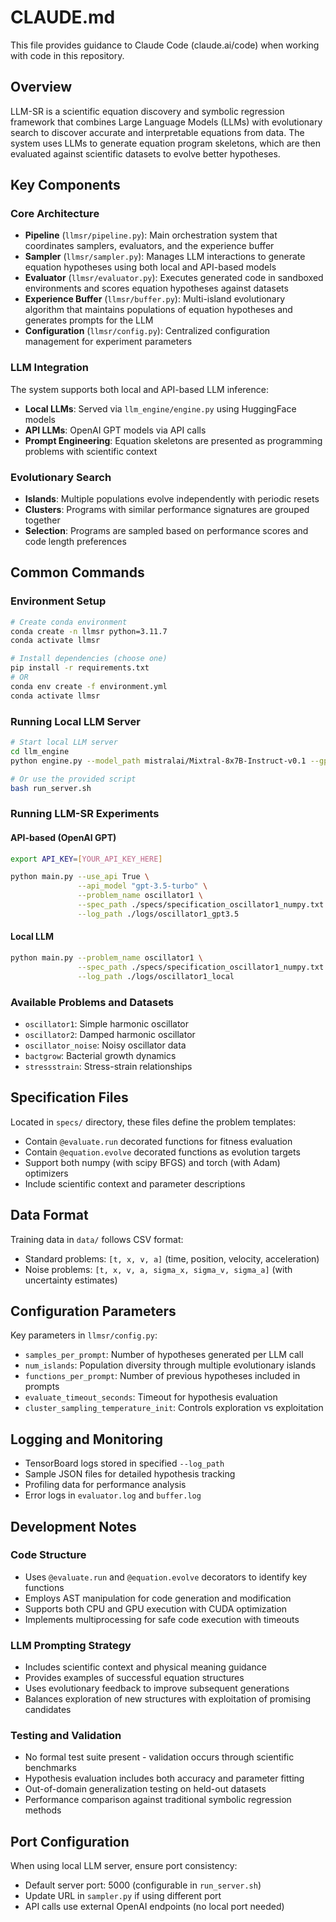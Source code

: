 # CLAUDE.md

This file provides guidance to Claude Code (claude.ai/code) when working with code in this repository.

## Overview

LLM-SR is a scientific equation discovery and symbolic regression framework that combines Large Language Models (LLMs) with evolutionary search to discover accurate and interpretable equations from data. The system uses LLMs to generate equation program skeletons, which are then evaluated against scientific datasets to evolve better hypotheses.

## Key Components

### Core Architecture
- **Pipeline** (`llmsr/pipeline.py`): Main orchestration system that coordinates samplers, evaluators, and the experience buffer
- **Sampler** (`llmsr/sampler.py`): Manages LLM interactions to generate equation hypotheses using both local and API-based models
- **Evaluator** (`llmsr/evaluator.py`): Executes generated code in sandboxed environments and scores equation hypotheses against datasets
- **Experience Buffer** (`llmsr/buffer.py`): Multi-island evolutionary algorithm that maintains populations of equation hypotheses and generates prompts for the LLM
- **Configuration** (`llmsr/config.py`): Centralized configuration management for experiment parameters

### LLM Integration
The system supports both local and API-based LLM inference:
- **Local LLMs**: Served via `llm_engine/engine.py` using HuggingFace models
- **API LLMs**: OpenAI GPT models via API calls
- **Prompt Engineering**: Equation skeletons are presented as programming problems with scientific context

### Evolutionary Search
- **Islands**: Multiple populations evolve independently with periodic resets
- **Clusters**: Programs with similar performance signatures are grouped together
- **Selection**: Programs are sampled based on performance scores and code length preferences

## Common Commands

### Environment Setup
```bash
# Create conda environment
conda create -n llmsr python=3.11.7
conda activate llmsr

# Install dependencies (choose one)
pip install -r requirements.txt
# OR
conda env create -f environment.yml
conda activate llmsr
```

### Running Local LLM Server
```bash
# Start local LLM server
cd llm_engine
python engine.py --model_path mistralai/Mixtral-8x7B-Instruct-v0.1 --gpu_ids 0 --port 5000 --quantization

# Or use the provided script
bash run_server.sh
```

### Running LLM-SR Experiments

#### API-based (OpenAI GPT)
```bash
export API_KEY=[YOUR_API_KEY_HERE]

python main.py --use_api True \
               --api_model "gpt-3.5-turbo" \
               --problem_name oscillator1 \
               --spec_path ./specs/specification_oscillator1_numpy.txt \
               --log_path ./logs/oscillator1_gpt3.5
```

#### Local LLM
```bash
python main.py --problem_name oscillator1 \
               --spec_path ./specs/specification_oscillator1_numpy.txt \
               --log_path ./logs/oscillator1_local
```

### Available Problems and Datasets
- `oscillator1`: Simple harmonic oscillator
- `oscillator2`: Damped harmonic oscillator
- `oscillator_noise`: Noisy oscillator data
- `bactgrow`: Bacterial growth dynamics
- `stressstrain`: Stress-strain relationships

## Specification Files

Located in `specs/` directory, these files define the problem templates:
- Contain `@evaluate.run` decorated functions for fitness evaluation
- Contain `@equation.evolve` decorated functions as evolution targets
- Support both numpy (with scipy BFGS) and torch (with Adam) optimizers
- Include scientific context and parameter descriptions

## Data Format

Training data in `data/` follows CSV format:
- Standard problems: `[t, x, v, a]` (time, position, velocity, acceleration)
- Noise problems: `[t, x, v, a, sigma_x, sigma_v, sigma_a]` (with uncertainty estimates)

## Configuration Parameters

Key parameters in `llmsr/config.py`:
- `samples_per_prompt`: Number of hypotheses generated per LLM call
- `num_islands`: Population diversity through multiple evolutionary islands
- `functions_per_prompt`: Number of previous hypotheses included in prompts
- `evaluate_timeout_seconds`: Timeout for hypothesis evaluation
- `cluster_sampling_temperature_init`: Controls exploration vs exploitation

## Logging and Monitoring

- TensorBoard logs stored in specified `--log_path`
- Sample JSON files for detailed hypothesis tracking
- Profiling data for performance analysis
- Error logs in `evaluator.log` and `buffer.log`

## Development Notes

### Code Structure
- Uses `@evaluate.run` and `@equation.evolve` decorators to identify key functions
- Employs AST manipulation for code generation and modification
- Supports both CPU and GPU execution with CUDA optimization
- Implements multiprocessing for safe code execution with timeouts

### LLM Prompting Strategy
- Includes scientific context and physical meaning guidance
- Provides examples of successful equation structures
- Uses evolutionary feedback to improve subsequent generations
- Balances exploration of new structures with exploitation of promising candidates

### Testing and Validation
- No formal test suite present - validation occurs through scientific benchmarks
- Hypothesis evaluation includes both accuracy and parameter fitting
- Out-of-domain generalization testing on held-out datasets
- Performance comparison against traditional symbolic regression methods

## Port Configuration

When using local LLM server, ensure port consistency:
- Default server port: 5000 (configurable in `run_server.sh`)
- Update URL in `sampler.py` if using different port
- API calls use external OpenAI endpoints (no local port needed)
